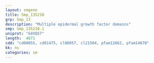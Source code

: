 ```yaml
---
layout: smgene
title: Smp_135210
grp: Smp_13
description: "Multiple epidermal growth factor domains"
smp: Smp_135210.1
uniprot: "G4VQ57"
length:  4671
cdd: "cd00055, cd01475, cl00057, cl21504, pfam12662, pfam14670"
kk: ns
categories: sm
---
```


